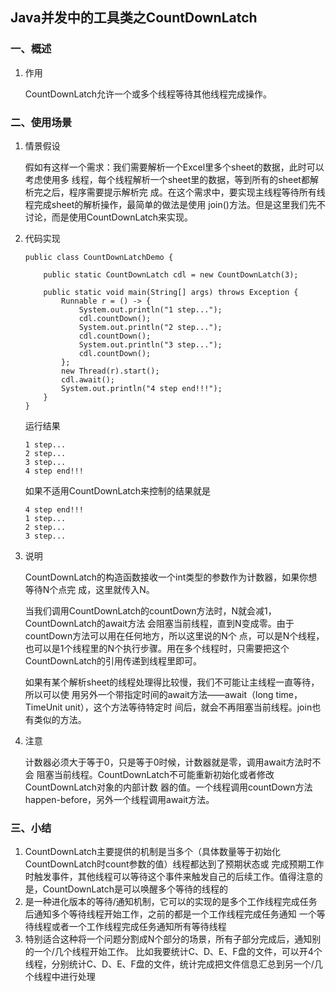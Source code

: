 ## Java并发中的工具类之CountDownLatch
### 一、概述
1. 作用

   CountDownLatch允许一个或多个线程等待其他线程完成操作。
### 二、使用场景
1. 情景假设

   假如有这样一个需求：我们需要解析一个Excel里多个sheet的数据，此时可以考虑使用多
   线程，每个线程解析一个sheet里的数据，等到所有的sheet都解析完之后，程序需要提示解析完
   成。在这个需求中，要实现主线程等待所有线程完成sheet的解析操作，最简单的做法是使用
   join()方法。但是这里我们先不讨论，而是使用CountDownLatch来实现。

2. 代码实现

   ```
   public class CountDownLatchDemo {
   
       public static CountDownLatch cdl = new CountDownLatch(3);
   
       public static void main(String[] args) throws Exception {
           Runnable r = () -> {
               System.out.println("1 step...");
               cdl.countDown();
               System.out.println("2 step...");
               cdl.countDown();
               System.out.println("3 step...");
               cdl.countDown();
           };
           new Thread(r).start();
           cdl.await();
           System.out.println("4 step end!!!");
       }
   }
   ```

   运行结果

   ```
   1 step...
   2 step...
   3 step...
   4 step end!!!
   ```

   如果不适用CountDownLatch来控制的结果就是

   ```
   4 step end!!!
   1 step...
   2 step...
   3 step...
   ```
3. 说明

   CountDownLatch的构造函数接收一个int类型的参数作为计数器，如果你想等待N个点完
   成，这里就传入N。

   当我们调用CountDownLatch的countDown方法时，N就会减1，CountDownLatch的await方法
   会阻塞当前线程，直到N变成零。由于countDown方法可以用在任何地方，所以这里说的N个
   点，可以是N个线程，也可以是1个线程里的N个执行步骤。用在多个线程时，只需要把这个
   CountDownLatch的引用传递到线程里即可。

   如果有某个解析sheet的线程处理得比较慢，我们不可能让主线程一直等待，所以可以使
   用另外一个带指定时间的await方法——await（long time，TimeUnit unit），这个方法等待特定时
   间后，就会不再阻塞当前线程。join也有类似的方法。
4. 注意

   计数器必须大于等于0，只是等于0时候，计数器就是零，调用await方法时不会
   阻塞当前线程。CountDownLatch不可能重新初始化或者修改CountDownLatch对象的内部计数
   器的值。一个线程调用countDown方法happen-before，另外一个线程调用await方法。
### 三、小结
1. CountDownLatch主要提供的机制是当多个（具体数量等于初始化CountDownLatch时count参数的值）线程都达到了预期状态或
   完成预期工作时触发事件，其他线程可以等待这个事件来触发自己的后续工作。值得注意的是，CountDownLatch是可以唤醒多个等待的线程的
2. 是一种进化版本的等待/通知机制，它可以的实现的是多个工作线程完成任务后通知多个等待线程开始工作，之前的都是一个工作线程完成任务通知
   一个等待线程或者一个工作线程完成任务通知所有等待线程
3. 特别适合这种将一个问题分割成N个部分的场景，所有子部分完成后，通知别的一个/几个线程开始工作。
   比如我要统计C、D、E、F盘的文件，可以开4个线程，分别统计C、D、E、F盘的文件，统计完成把文件信息汇总到另一个/几个线程中进行处理



























